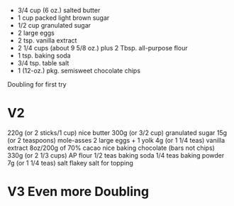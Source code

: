 - 3/4 cup (6 oz.) salted butter
- 1 cup packed light brown sugar
- 1/2 cup granulated sugar
- 2 large eggs
- 2 tsp. vanilla extract
- 2 1/4 cups (about 9 5/8 oz.) plus 2 Tbsp. all-purpose flour
- 1 tsp. baking soda
- 3/4 tsp. table salt
- 1 (12-oz.) pkg. semisweet chocolate chips

Doubling for first try

# V2

220g (or 2 sticks/1 cup) nice butter
300g (or 3/2 cup) granulated sugar
15g (or 2 teaspoons) mole-asses
2 large eggs + 1 yolk
4g (or 1 1/4 teas) vanilla extract
8oz/200g of 70% cacao nice baking chocolate (bars not chips)
330g (or 2 1/3 cups) AP flour
1/2 teas baking soda
1/4 teas baking powder
7g (or 1 1/4 teas) salt
flakey salt for topping

# V3 Even more Doubling
